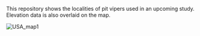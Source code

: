 This repository shows the localities of pit vipers used in an upcoming study. Elevation data is also overlaid on the map. 

![USA_map1](https://github.com/user-attachments/assets/f16b3d0c-3f8b-42a2-a2e0-c6eb62fb9789)
